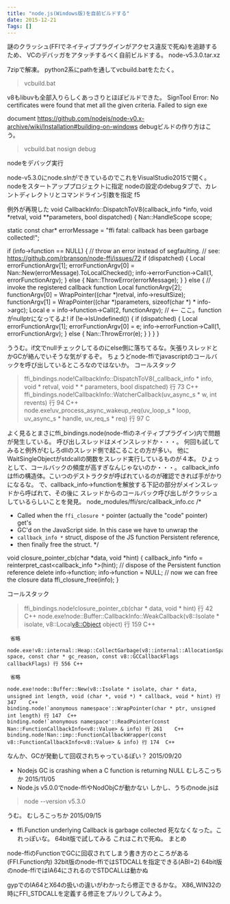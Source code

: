 ```yaml
---
title: "node.js(Windows版)を自前ビルドする"
date: 2015-12-21
Tags: []
---
```


謎のクラッシュ(FFIでネイティブプラグインがアクセス違反で死ぬ)を追跡するため、
VCのデバッガをアタッチするべく自前ビルドする。
node-v5.3.0.tar.xz

7zipで解凍。
python2系にpathを通してvcbuild.batをたたく。
> vcbuild.bat

v8もlibuvも全部入りらしくあっさりとほぼビルドできた。
SignTool Error: No certificates were found that met all the given criteria.
Failed to sign exe

document
https://github.com/nodejs/node-v0.x-archive/wiki/Installation#building-on-windows
debugビルドの作り方はこう。
> vcbuild.bat nosign debug

nodeをデバッグ実行

node-v5.3.0にnode.slnができているのでこれをVisualStudio2015で開く。
nodeをスタートアッププロジェクトに指定
nodeの設定のdebugタブで、カレントディレクトリとコマンドライン引数を指定
f5

例外が再現した
void CallbackInfo::DispatchToV8(callback_info *info, void *retval, void **parameters, bool dispatched) {
  Nan::HandleScope scope;

  static const char* errorMessage = "ffi fatal: callback has been garbage collected!";

  if (info->function == NULL) {
    // throw an error instead of segfaulting.
    // see: https://github.com/rbranson/node-ffi/issues/72
    if (dispatched) {
        Local<Value> errorFunctionArgv[1];
        errorFunctionArgv[0] = Nan::New<String>(errorMessage).ToLocalChecked();
        info->errorFunction->Call(1, errorFunctionArgv);
    }
    else {
      Nan::ThrowError(errorMessage);
    }
  } else {
    // invoke the registered callback function
    Local<Value> functionArgv[2];
    functionArgv[0] = WrapPointer((char *)retval, info->resultSize);
    functionArgv[1] = WrapPointer((char *)parameters, sizeof(char *) * info->argc);
    Local<Value> e = info->function->Call(2, functionArgv); // <-- ここ。functionがnullptrになってるよ!
    if (!e->IsUndefined()) {
      if (dispatched) {
        Local<Value> errorFunctionArgv[1];
        errorFunctionArgv[0] = e;
        info->errorFunction->Call(1, errorFunctionArgv);
      } else {
        Nan::ThrowError(e);
      }
    }
  }
}

ううむ。if文でnullチェックしてるのにelse側に落ちてるな。矢張りスレッドとかGCが絡んでいそうな気がするぞ。
ちょうどnode-ffiでjavascriptのコールバックを呼び出しているところなのではないか。
コールスタック
>   ffi_bindings.node!CallbackInfo::DispatchToV8(_callback_info * info, void * retval, void * * parameters, bool dispatched) 行 73   C++
    ffi_bindings.node!CallbackInfo::WatcherCallback(uv_async_s * w, int revents) 行 94   C++
    node.exe!uv_process_async_wakeup_req(uv_loop_s * loop, uv_async_s * handle, uv_req_s * req) 行 97    C

よく見るとまさにffi_bindings.node(node-ffiのネイティブプラグイン)内で問題が発生している。
呼び出しスレッドはメインスレッドか・・・。
何回も試してみると例外がむしろdllのスレッド側で起こることの方が多い。
他にWaitSingleObjectがstdcallの関数をスレッド実行しているものが４本。
ひょっとして、コールバックの頻度が高すぎなんじゃないのか・・・。
callback_infoはffiの構造体。こいつのデストラクタが呼ばれているのが確認できれば手がかりになるな。
で、callback_info->functionを解放する下記の部分がメインスレッドから呼ばれて、その後に
スレッドからのコールバック呼び出しがクラッシュしているらしいことを発見。
node_modules/ffi/src/callback_info.cc
/*
 * Called when the `ffi_closure *` pointer (actually the "code" pointer) get's
 * GC'd on the JavaScript side. In this case we have to unwrap the
 * `callback_info *` struct, dispose of the JS function Persistent reference,
 * then finally free the struct.
 */

void closure_pointer_cb(char *data, void *hint) {
  callback_info *info = reinterpret_cast<callback_info *>(hint);
  // dispose of the Persistent function reference
  delete info->function;
  info->function = NULL;
  // now we can free the closure data
  ffi_closure_free(info);
}

コールスタック
>   ffi_bindings.node!closure_pointer_cb(char * data, void * hint) 行 42 C++
    node.exe!node::Buffer::CallbackInfo::WeakCallback(v8::Isolate * isolate, v8::Local<v8::Object> object) 行 159    C++

     省略

    node.exe!v8::internal::Heap::CollectGarbage(v8::internal::AllocationSpace space, const char * gc_reason, const v8::GCCallbackFlags callbackFlags) 行 556 C++

     省略

    node.exe!node::Buffer::New(v8::Isolate * isolate, char * data, unsigned int length, void (char *, void *) * callback, void * hint) 行 347    C++
    binding.node!`anonymous namespace'::WrapPointer(char * ptr, unsigned int length) 行 147  C++
    binding.node!`anonymous namespace'::ReadPointer(const Nan::FunctionCallbackInfo<v8::Value> & info) 行 261    C++
    binding.node!Nan::imp::FunctionCallbackWrapper(const v8::FunctionCallbackInfo<v8::Value> & info) 行 174  C++

なんか、GCが発動して回収されちゃっているぽい？
2015/09/20
* Nodejs GC is crashing when a C function is returning NULL
むしろこっちか
2015/11/05
* Node.js v5.0.0でnode-ffiやNodObjCが動かない
しかし、うちのnode.jsは
> node --version
v5.3.0

うむ。
むしろこっちか
2015/09/15
* ffi.Function underlying Callback is garbage collected
死ななくなった。これっぽいな。
64bit版で試してみる
これはこれで死ぬ。
まとめ

node-ffiのFunctionでGCに回収されてしまう書き方のところがある(FFI.Function内)
32bit版のnode-ffiではSTDCALLを指定できる(ABI=2)
64bit版のnode-ffiではIA64にされるのでSTDCALLは動かぬ

gypでのIA64とX64の扱いの違いがわかったら修正できるかな。
X86_WIN32の時にFFI_STDCALLを定義する修正をプルリクしてみよう。
